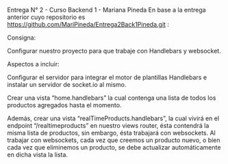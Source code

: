 Entrega N° 2 - Curso Backend 1 - Mariana Pineda 
En base a la entrega anterior cuyo repositorio es https://github.com/MariPineda/Entrega2Back1Pineda.git :

Consigna:

Configurar nuestro proyecto para que trabaje con Handlebars y websocket.

Aspectos a incluir:

Configurar el servidor para integrar el motor de plantillas Handlebars e instalar un servidor de socket.io al mismo.

Crear una vista “home.handlebars” la cual contenga una lista de todos los productos agregados hasta el momento.

Además, crear una vista “realTimeProducts.handlebars”, la cual vivirá en el endpoint “/realtimeproducts” en nuestro views router, ésta contendrá la misma lista de productos, sin embargo, ésta trabajará con websockets.
Al trabajar con websockets, cada vez que creemos un producto nuevo, o bien cada vez que eliminemos un producto, se debe actualizar automáticamente en dicha vista la lista.


